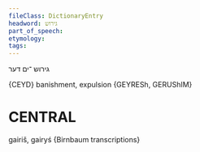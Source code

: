```yaml
---
fileClass: DictionaryEntry
headword: גירוש
part_of_speech: 
etymology: 
tags: 
---
```

גירוש
־ים
דער

{CEYD}
banishment, expulsion {GEYRESh, GERUShIM}

CENTRAL
========

gairiš, gairyś {Birnbaum transcriptions}